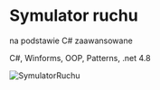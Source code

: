 # Symulator ruchu
na podstawie C# zaawansowane

C#, Winforms, OOP, Patterns, .net 4.8

![SymulatorRuchu](https://github.com/rwozniak89/SymulatorRuchu/assets/6876328/6115593c-12a1-4ac7-a231-e53d59b520c1)
